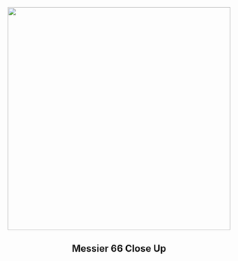 
<p align="center"><img src="https://apod.nasa.gov/apod/image/2406/heic1006a_M66_1024.jpg" width="500" height="500"></p>
<h2 align="center"> Messier 66 Close Up</h2>
